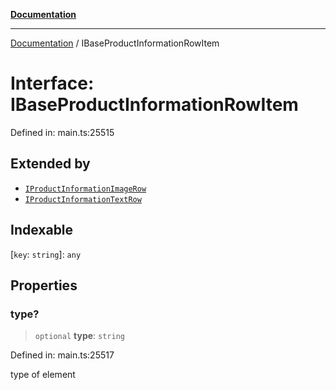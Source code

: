 [**Documentation**](../README.md)

***

[Documentation](../README.md) / IBaseProductInformationRowItem

# Interface: IBaseProductInformationRowItem

Defined in: main.ts:25515

## Extended by

- [`IProductInformationImageRow`](IProductInformationImageRow.md)
- [`IProductInformationTextRow`](IProductInformationTextRow.md)

## Indexable

\[`key`: `string`\]: `any`

## Properties

### type?

> `optional` **type**: `string`

Defined in: main.ts:25517

type of element
